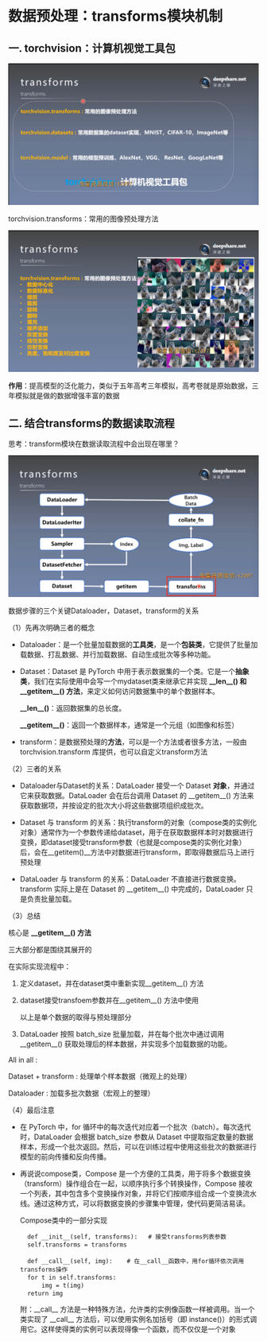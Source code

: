 # 数据预处理：transforms模块机制
## 一. torchvision：计算机视觉工具包
![1](ai-self-learning-main/从python开始的ai学习/深度学习%20pytorch/6.数据预处理：transforms模块机制/pcs/1.png "1")

torchvision.transforms：常用的图像预处理方法

![2](ai-self-learning-main/从python开始的ai学习/深度学习%20pytorch/6.数据预处理：transforms模块机制/pcs/2.png)

**作用**：提高模型的泛化能力，类似于五年高考三年模拟，高考卷就是原始数据，三年模拟就是做的数据增强丰富的数据

## 二. 结合transforms的数据读取流程
思考：transform模块在数据读取流程中会出现在哪里？

![3](ai-self-learning-main/从python开始的ai学习/深度学习%20pytorch/6.数据预处理：transforms模块机制/pcs/3.png "3")

数据步骤的三个关键Dataloader，Dataset，transform的关系

（1）先再次明确三者的概念
- Dataloader：是一个批量加载数据的**工具类**，是一个**包装类**，它提供了批量加载数据、打乱数据、并行加载数据、自动生成批次等多种功能。
- Dataset：Dataset 是 PyTorch 中用于表示数据集的一个类。它是一个**抽象类**，我们在实际使用中会写一个mydataset类来继承它并实现 **\_\_len\_\_() 和 \_\_getitem\_\_() 方法**，来定义如何访问数据集中的单个数据样本。

    **\_\_len\_\_()**：返回数据集的总长度。

    **\_\_getitem\_\_()**：返回一个数据样本，通常是一个元组（如图像和标签）
- transform：是数据预处理的**方法**，可以是一个方法或者很多方法，一般由 torchvision.transform 库提供，也可以自定义transform方法

（2）三者的关系

- Dataloader与Dataset的关系：DataLoader 接受一个 Dataset **对象**，并通过它来获取数据。DataLoader 会在后台调用 Dataset 的 \_\_getitem\_\_() 方法来获取数据项，并按设定的批次大小将这些数据项组织成批次。

- Dataset 与 transform 的关系：执行transform的对象（compose类的实例化对象）通常作为一个参数传递给dataset，用于在获取数据样本时对数据进行变换，即dataset接受transform参数（也就是compose类的实例化对象）后，会在\_\_getitem()\_\_方法中对数据进行transform，即取得数据后马上进行预处理

- DataLoader 与 transform 的关系：DataLoader 不直接进行数据变换。transform 实际上是在 Dataset 的 \_\_getitem\_\_() 中完成的，DataLoader 只是负责批量加载。

（3）总结

核心是 **\_\_getitem\_\_() 方法**

三大部分都是围绕其展开的

在实际实现流程中：

1. 定义dataset，并在dataset类中重新实现\_\_getitem\_\_() 方法
2. dataset接受transfoem参数并在\_\_getitem\_\_() 方法中使用
    
    以上是单个数据的取得与预处理部分
3. DataLoader 按照 batch_size 批量加载，并在每个批次中通过调用 \_\_getitem\_\_() 获取处理后的样本数据，并实现多个加载数据的功能。

All in all :

Dataset + transform : 处理单个样本数据（微观上的处理）

Dataloader : 加载多批次数据（宏观上的整理）

（4）最后注意

- 在 PyTorch 中，for 循环中的每次迭代对应着一个批次（batch）。每次迭代时，DataLoader 会根据 batch_size 参数从 Dataset 中提取指定数量的数据样本，形成一个批次返回。然后，可以在训练过程中使用这些批次的数据进行模型的前向传播和反向传播。
- 再说说compose类，Compose 是一个方便的工具类，用于将多个数据变换（transform）操作组合在一起，以顺序执行多个转换操作，Compose 接收一个列表，其中包含多个变换操作对象，并将它们按顺序组合成一个变换流水线。通过这种方式，可以将数据变换的步骤集中管理，使代码更简洁易读。

    Compose类中的一部分实现

        def __init__(self, transforms):   # 接受transforms列表参数
        self.transforms = transforms

        def __call__(self, img):    # 在__call__函数中，用for循环依次调用transforms操作
        for t in self.transforms:
            img = t(img)
        return img

    附：\_\_call\_\_ 方法是一种特殊方法，允许类的实例像函数一样被调用。当一个类实现了 \_\_call\_\_ 方法后，可以使用实例名加括号（即 instance()）的形式调用它。这样使得类的实例可以表现得像一个函数，而不仅仅是一个对象